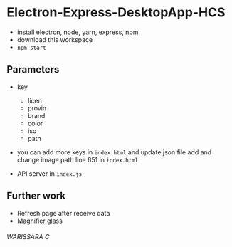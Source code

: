 # Electron-Express-DesktopApp-HCS
- install electron, node, yarn, express, npm
- download this workspace
- `npm start`

## Parameters
- key
    - licen
    - provin
    - brand
    - color
    - iso
    - path

- you can add more keys in `index.html` and update json file
add and change image path line 651 in `index.html`
- API server in `index.js`

## Further work
- Refresh page after receive data
- Magnifier glass

###### WARISSARA C
